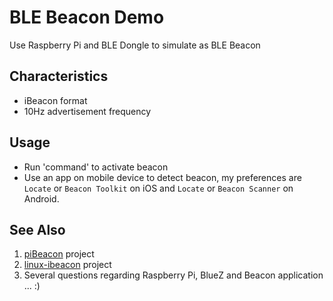 BLE Beacon Demo
===

Use Raspberry Pi and BLE Dongle to simulate as BLE Beacon

Characteristics
---

* iBeacon format
* 10Hz advertisement frequency

Usage
---

* Run 'command' to activate beacon
* Use an app on mobile device to detect beacon, my preferences are `Locate` or `Beacon Toolkit` on iOS and `Locate` or `Beacon Scanner` on Android.

See Also
---

1. [piBeacon](https://github.com/jacklund/piBeacon) project
2. [linux-ibeacon](https://github.com/dburr/linux-ibeacon) project
3. Several questions regarding Raspberry Pi, BlueZ and Beacon application ... :)
